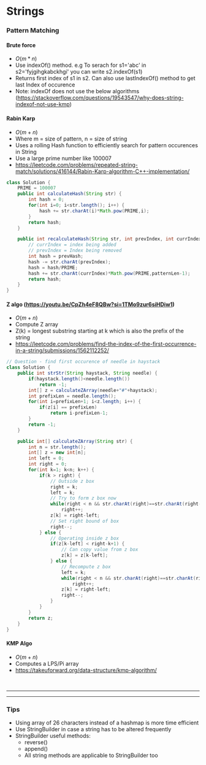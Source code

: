 # Strings

### Pattern Matching 

#### Brute force
  - $O(m*n)$
  - Use indexOf() method. e.g To serach for s1='abc' in s2='fyjgihgkabckhgi' you can write s2.indexOf(s1)
  - Returns first index of s1 in s2. Can also use lastIndexOf() method to get last Index of occurence 
  - Note: indexOf does not use the below algorithms (https://stackoverflow.com/questions/19543547/why-does-string-indexof-not-use-kmp)

#### Rabin Karp
  - $O(m+n)$
  - Where m = size of pattern, n = size of string
  - Uses a rolling Hash function to efficiently search for pattern occurences in String
  - Use a large prime number like 100007
  - https://leetcode.com/problems/repeated-string-match/solutions/416144/Rabin-Karp-algorithm-C++-implementation/

```java
class Solution {
    PRIME = 100007
    public int calculateHash(String str) {
        int hash = 0;
        for(int i=0; i<str.length(); i++) {
            hash += str.charAt(i)*Math.pow(PRIME,i);
        }
        return hash;
    }

    public int recalculateHash(String str, int prevIndex, int currIndex, int patternLen, int prevHash) {
        // currIndex = index being added
        // prevIndex = Index being removed
        int hash = prevHash;
        hash -= str.charAt(prevIndex);
        hash = hash/PRIME;
        hash += str.charAt(currIndex)*Math.pow(PRIME,patternLen-1);
        return hash;
    }
}
```

#### Z algo (https://youtu.be/CpZh4eF8QBw?si=1TMo9zur6siHDiw1)
  - $O(m+n)$
  - Compute Z array
  - Z(k) = longest substring starting at k which is also the prefix of the string
  - https://leetcode.com/problems/find-the-index-of-the-first-occurrence-in-a-string/submissions/1562112252/

```java
// Question - find first occurence of needle in haystack
class Solution {
    public int strStr(String haystack, String needle) {
        if(haystack.length()<needle.length())
            return -1;
        int[] z = calculateZArray(needle+"#"+haystack);
        int prefixLen = needle.length();
        for(int i=prefixLen+1; i<z.length; i++) {
            if(z[i] == prefixLen)
                return i-prefixLen-1;
        }
        return -1;
    }

    public int[] calculateZArray(String str) {
        int n = str.length();
        int[] z = new int[n];
        int left = 0;
        int right = 0;
        for(int k=1; k<n; k++) {
            if(k > right) {
                // Outside z box
                right = k;
                left = k;
                // Try to form z box now
                while(right < n && str.charAt(right)==str.charAt(right-left))
                    right++;
                z[k] = right-left;
                // Set right bound of box
                right--;
            } else {
                // Operating inside z box
                if(z[k-left] < right-k+1) {
                    // Can copy value from z box
                    z[k] = z[k-left];
                } else {
                    // Recompute z box
                    left = k;
                    while(right < n && str.charAt(right)==str.charAt(right-left))
                        right++;
                    z[k] = right-left;
                    right--;
                }
            }
        }
        return z;
    }
}

```

#### KMP Algo
  - $O(m+n)$
  - Computes a LPS/Pi array
  - https://takeuforward.org/data-structure/kmp-algorithm/


<br>

---
---

### Tips

- Using array of 26 characters instead of a hashmap is more time efficient
- Use StringBuilder in case a string has to be altered frequently
- StringBuilder useful methods:
  - reverse()
  - append()
  - All string methods are applicable to StringBuilder too
